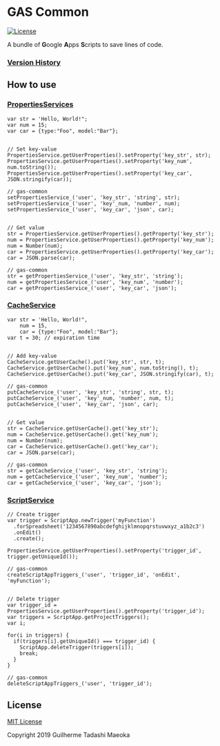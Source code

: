 # GAS Common

[![License](https://img.shields.io/badge/license-MIT%20License-red.svg)](https://github.com/guimspace/gas-common/blob/master/LICENSE.md)

A bundle of **G**oogle **A**pps **S**cripts to save lines of code.

### [Version History](https://github.com/guimspace/gas-common/blob/master/VERSION_HISTORY.md)


## How to use

### [PropertiesServices](https://developers.google.com/apps-script/reference/properties/)


    var str = 'Hello, World!";
    var num = 15;
    var car = {type:"Foo", model:"Bar"};


    // Set key-value
    PropertiesService.getUserProperties().setProperty('key_str', str);
    PropertiesService.getUserProperties().setProperty('key_num', num.toString());
    PropertiesService.getUserProperties().setProperty('key_car', JSON.stringify(car));

    // gas-common
    setPropertiesService_('user', 'key_str', 'string', str);
    setPropertiesService_('user', 'key'_num, 'number', num);
    setPropertiesService_('user', 'key_car', 'json', car);


    // Get value
    str = PropertiesService.getUserProperties().getProperty('key_str');
    num = PropertiesService.getUserProperties().getProperty('key_num');
    num = Number(num);
    car = PropertiesService.getUserProperties().getProperty('key_car');
    car = JSON.parse(car);

    // gas-common
    str = getPropertiesService_('user', 'key_str', 'string');
    num = getPropertiesService_('user', 'key_num', 'number');
    car = getPropertiesService_('user', 'key_car', 'json');



### [CacheService](https://developers.google.com/apps-script/reference/cache/)


    var str = 'Hello, World!",
        num = 15,
        car = {type:"Foo", model:"Bar"};
    var t = 30; // expiration time


    // Add key-value
    CacheService.getUserCache().put('key_str', str, t);
    CacheService.getUserCache().put('key_num', num.toString(), t);
    CacheService.getUserCache().put('key_car', JSON.stringify(car), t);

    // gas-common
    putCacheService_('user', 'key_str', 'string', str, t);
    putCacheService_('user', 'key'_num, 'number', num, t);
    putCacheService_('user', 'key_car', 'json', car);


    // Get value
    str = CacheService.getUserCache().get('key_str');
    num = CacheService.getUserCache().get('key_num');
    num = Number(num);
    car = CacheService.getUserCache().get('key_car');
    car = JSON.parse(car);

    // gas-common
    str = getCacheService_('user', 'key_str', 'string');
    num = getCacheService_('user', 'key_num', 'number');
    car = getCacheService_('user', 'key_car', 'json');



### [ScriptService](https://developers.google.com/apps-script/reference/script/)

    // Create trigger
    var trigger = ScriptApp.newTrigger('myFunction')
      .forSpreadsheet('1234567890abcdefghijklmnopqrstuvwxyz_a1b2c3')
      .onEdit()
      .create();

    PropertiesService.getUserProperties().setProperty('trigger_id', trigger.getUniqueId());

    // gas-common
    createScriptAppTriggers_('user', 'trigger_id', 'onEdit', 'myFunction');


    // Delete trigger
    var trigger_id = PropertiesService.getUserProperties().getProperty('trigger_id');
    var triggers = ScriptApp.getProjectTriggers();
    var i;

    for(i in triggers) {
      if(triggers[i].getUniqueId() === trigger_id) {
        ScriptApp.deleteTrigger(triggers[i]);
        break;
      }
    }

    // gas-common
    deleteScriptAppTriggers_('user', 'trigger_id');



## License

[MIT License](https://github.com/guimspace/gas-common/blob/master/LICENSE.md)

Copyright 2019 Guilherme Tadashi Maeoka
